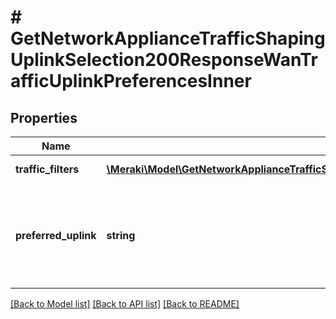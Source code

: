 # # GetNetworkApplianceTrafficShapingUplinkSelection200ResponseWanTrafficUplinkPreferencesInner

## Properties

Name | Type | Description | Notes
------------ | ------------- | ------------- | -------------
**traffic_filters** | [**\Meraki\Model\GetNetworkApplianceTrafficShapingUplinkSelection200ResponseWanTrafficUplinkPreferencesInnerTrafficFiltersInner[]**](GetNetworkApplianceTrafficShapingUplinkSelection200ResponseWanTrafficUplinkPreferencesInnerTrafficFiltersInner.md) | Traffic filters |
**preferred_uplink** | **string** | Preferred uplink for uplink preference rule. Must be one of: &#39;wan1&#39; or &#39;wan2&#39; |

[[Back to Model list]](../../README.md#models) [[Back to API list]](../../README.md#endpoints) [[Back to README]](../../README.md)
